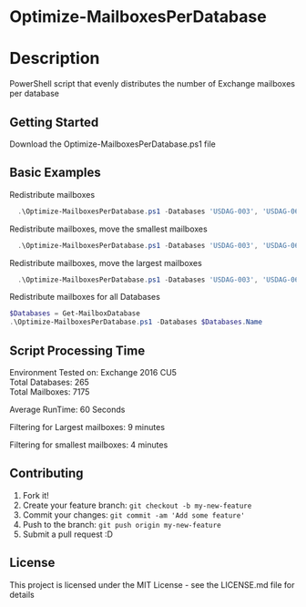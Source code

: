 # Optimize-MailboxesPerDatabase

# Description

PowerShell script that evenly distributes the number of Exchange mailboxes per database

## Getting Started

Download the Optimize-MailboxesPerDatabase.ps1 file

## Basic Examples
Redistribute mailboxes  
```powershell
  .\Optimize-MailboxesPerDatabase.ps1 -Databases 'USDAG-003', 'USDAG-062', 'USDAG-262'  
```
Redistribute mailboxes, move the smallest mailboxes  
```powershell
  .\Optimize-MailboxesPerDatabase.ps1 -Databases 'USDAG-003', 'USDAG-062', 'USDAG-262' -BySize Smallest  
```
Redistribute mailboxes, move the largest mailboxes
```powershell
  .\Optimize-MailboxesPerDatabase.ps1 -Databases 'USDAG-003', 'USDAG-062', 'USDAG-262' -BySize Largest  
``` 
Redistribute mailboxes for all Databases 
```powershell
$Databases = Get-MailboxDatabase  
.\Optimize-MailboxesPerDatabase.ps1 -Databases $Databases.Name  
```
## Script Processing Time

Environment Tested on: Exchange 2016 CU5    
Total Databases: 265  
Total Mailboxes: 7175  

Average RunTime: 60 Seconds  

Filtering for Largest mailboxes: 9 minutes  

Filtering for smallest mailboxes: 4 minutes  

## Contributing

1. Fork it!
2. Create your feature branch: `git checkout -b my-new-feature`
3. Commit your changes: `git commit -am 'Add some feature'`
4. Push to the branch: `git push origin my-new-feature`
5. Submit a pull request :D

## License

This project is licensed under the MIT License - see the LICENSE.md file for details


